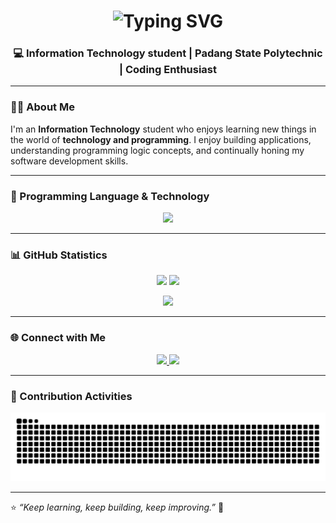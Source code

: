 <!-- Profil GitHub - Dzaki Naufal Putra -->

<h1 align="center">
  <img src="https://readme-typing-svg.herokuapp.com?font=Fira+Code&weight=600&size=30&pause=1000&color=FFFFFF&center=true&vCenter=true&width=600&lines=Hi%2C+I'm+Dzaki+Naufal+Putra;Welcome+to+my+GitHub+Profile!;Coding+is+my+passion+🚀" alt="Typing SVG" />
</h1>

<h3 align="center">💻 Information Technology student | Padang State Polytechnic | Coding Enthusiast</h3>

---

### 👨‍💻 About Me

I'm an **Information Technology** student who enjoys learning new things in the world of **technology and programming**.
I enjoy building applications, understanding programming logic concepts, and continually honing my software development skills.

---

### 🧠 Programming Language & Technology
<p align="center">
  <img src="https://skillicons.dev/icons?i=html,css,js,php,laravel,python,java,mysql,figma,react,bootstrap,tailwind&perline=6&theme=dark" />
</p>





---

### 📊 GitHub Statistics
<p align="center">
  <img src="https://github-readme-stats.vercel.app/api?username=DzakiNaufal&show_icons=true&theme=tokyonight&count_private=true" height="165">
  <img src="https://github-readme-streak-stats.herokuapp.com/?user=DzakiNaufal&theme=tokyonight" height="165">
</p>

<p align="center">
  <img src="https://github-readme-stats.vercel.app/api/top-langs/?username=DzakiNaufal&layout=compact&theme=tokyonight" />
</p>

---

### 🌐 Connect with Me
<p align="center">
  <a href="https://www.linkedin.com/in/dzakinaufal14" target="_blank" title="LinkedIn">
    <img src="https://img.shields.io/badge/-LinkedIn-0A66C2?style=for-the-badge&logo=linkedin&logoColor=white"/>
  </a>
  <a href="https://www.instagram.com/dzaakk1" target="_blank" title="Instagram">
    <img src="https://img.shields.io/badge/-Instagram-E4405F?style=for-the-badge&logo=instagram&logoColor=white"/>
  </a>
</p>



---

### 🐍 Contribution Activities
<p align="center">
  <img src="https://github.com/DzakiNaufal/DzakiNaufal/blob/output/github-contribution-grid-snake.svg" alt="snake animation" />
</p>

---

⭐ *“Keep learning, keep building, keep improving.”* 🚀
